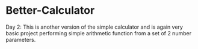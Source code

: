 # Better-Calculator
Day 2:
This is another version of the simple calculator and is again very basic project performing simple arithmetic function from a set of 2 number parameters.
